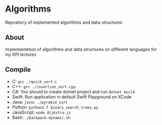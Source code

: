# Algorithms
Repository of implemented algorithms and data-structures

## About
Implementetion of algorithms and data structures on different languages for my KPI lectures

## Compile
- C: `gcc ./quick_sort.c`
- C++: `g++ ./insertion_sort.cpp`
- C#: You should to create dotnet project and run `dotnet build`
- Swift: Run application in default Swift Playground on XCode
- Java: `javac ./pyramid_sort`
- Python: `python2.7 binary_search_trees.py`
- JavaScript: `node dijkstra.js`
- Bash: `./backpack-dynamic.sh`
